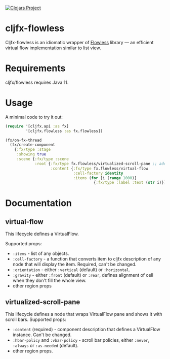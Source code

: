 [![Clojars Project](https://img.shields.io/clojars/v/io.github.vlaaad/cljfx-flowless.svg)](https://clojars.org/io.github.vlaaad/cljfx-flowless)

# cljfx-flowless

Cljfx-flowless is an idiomatic wrapper of [Flowless](https://github.com/FXMisc/Flowless) 
library — an efficient virtual flow implementation similar to list view.

# Requirements

cljfx/flowless requires Java 11.

# Usage

A minimal code to try it out:

```clojure
(require '[cljfx.api :as fx]
         '[cljfx.flowless :as fx.flowless])

(fx/on-fx-thread
  (fx/create-component
    {:fx/type :stage 
     :showing true
     :scene {:fx/type :scene 
             :root {:fx/type fx.flowless/virtualized-scroll-pane ;; add scroll bars
                    :content {:fx/type fx.flowless/virtual-flow
                              :cell-factory identity
                              :items (for [i (range 1000)]
                                       {:fx/type :label :text (str i)})}}}}))
```

# Documentation

## virtual-flow

This lifecycle defines a VirtualFlow.

Supported props:
- `:items` - list of any objects.
- `:cell-factory` - a function that converts item to cljfx description of any node
  that will display the item. Required, can't be changed.
- `:orientation` - either `:vertical` (default) or `:horizontal`.
- `:gravity` - either `:front` (default) or `:rear`, defines alignment of cell when
  they don't fill the whole view.
- other region props

## virtualized-scroll-pane

This lifecycle defines a node that wraps VirtualFlow pane and shows it with scroll bars.
Supported props:
- `:content` (required) - component description that defines a VirtualFlow instance. 
  Can't be changed.
- `:hbar-policy` and `:vbar-policy` - scroll bar policies, either `:never`, `:always` 
  or `:as-needed` (default).
- other region props.

